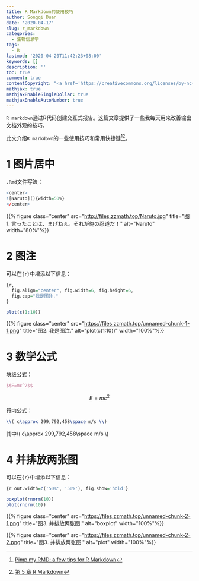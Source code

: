 ```yaml
---
title: R Markdown的使用技巧
author: Songqi Duan
date: '2020-04-17'
slug: r_markdown
categories:
  - 生物信息学
tags:
  - R
lastmod: '2020-04-20T11:42:23+08:00'
keywords: []
description: ''
toc: true
comment: true
contentCopyright: "<a href='https://creativecommons.org/licenses/by-nc-nd/4.0/'>CC BY-NC-ND 4.0</a>"
mathjax: true
mathjaxEnableSingleDollar: true
mathjaxEnableAutoNumber: true
---
```

`R markdown`通过R代码创建交互式报告。这篇文章提供了一些我每天用来改善输出文档外观的技巧。

此文介绍`R markdown`的一些使用技巧和常用快捷键[^1][^2]。

# 1 图片居中

`.Rmd`文件写法：

```r
<center>
![Naruto](){width=50%}
</center>
```

{{% figure class="center" src="http://files.zzmath.top/Naruto.jpg" title="图1. 言ったことは、まげねぇ。それが俺の忍道だ！" alt="Naruto" width="80%"%}}

# 2 图注

可以在`{r}`中增添以下信息：

```r
{r, 
  fig.align="center", fig.width=6, fig.height=6,
  fig.cap="我是图注."
}
```

```r
plot(c(1:10))
```

{{% figure class="center" src="https://files.zzmath.top/unnamed-chunk-1-1.png" title="图2. 我是图注." alt="plot(c(1:10))" width="100%"%}}


# 3 数学公式

块级公式：

```latex
$$E=mc^2$$
```

$$E=mc^2$$

行内公式：

```latex
\\( c\approx 299,792,458\space m/s \\)
```

其中\\( c\approx 299,792,458\space m/s \\)

# 4 并排放两张图

可以在`{r}`中增添以下信息：

```r
{r out.width=c('50%', '50%'), fig.show='hold'}
```

```r
boxplot(rnorm(10))
plot(rnorm(10))
```

{{% figure class="center" src="https://files.zzmath.top/unnamed-chunk-2-1.png" title="图3. 并排放两张图." alt="boxplot" width="100%"%}}

{{% figure class="center" src="https://files.zzmath.top/unnamed-chunk-2-2.png" title="图3. 并排放两张图." alt="plot" width="100%"%}}

[^1]: [Pimp my RMD: a few tips for R Markdown](https://holtzy.github.io/Pimp-my-rmd/#)
[^2]: [第 5 章 R Markdown](https://bookdown.org/xiao/RAnalysisBook/r-markdown.html)

